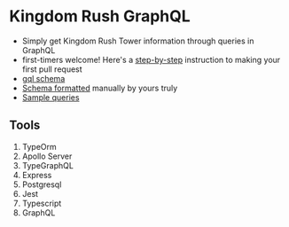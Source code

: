# Kingdom Rush GraphQL

-   Simply get Kingdom Rush Tower information through queries in GraphQL
-   first-timers welcome! Here's a [step-by-step](./docs/GOOD_FIRST_ISSUE.md) instruction to making your first pull request
-   [gql schema](./schema.gql)
-   [Schema formatted](./schema.gql) manually by yours truly
-   [Sample queries](./docs/EXAMPLE_QUERIES.md)

## Tools

1. TypeOrm
2. Apollo Server
3. TypeGraphQL
4. Express
5. Postgresql
6. Jest
7. Typescript
8. GraphQL
